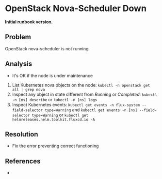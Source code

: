 # OpenStack Nova-Scheduler Down

**Initial runbook version.**

## Problem

OpenStack nova-scheduler is not running.

## Analysis

 * It's OK if the node is under maintenance

 1. List Kubernetes nova objects on the node: `kubectl -n openstack get all | grep nova`
 2. Inspect any object in state different from *Running* or *Completed*: `kubectl -n [ns] describe` or `kubectl -n [ns] logs`
 3. Inspect Kubernetes events: `kubectl get events -n flux-system --field-selector type=Warning` and `kubectl get events -n [ns] --field-selector type=Warning` or `kubectl get helmreleases.helm.toolkit.fluxcd.io -A`

## Resolution
 * Fix the error preventing correct functioning

## References
 * 
